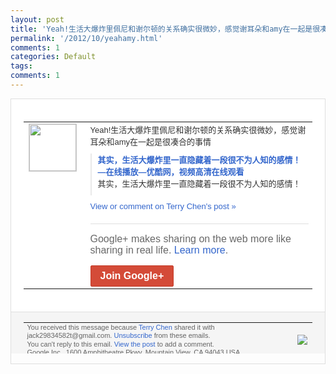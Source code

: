 ```yaml
---
layout: post
title: 'Yeah!生活大爆炸里佩尼和谢尔顿的关系确实很微妙，感觉谢耳朵和amy在一起是很凑...'
permalink: '/2012/10/yeahamy.html'
comments: 1
categories: Default
tags: 
comments: 1
---
```

<div style="border:solid 1px #dfdfdf;color:#686868;font:13px Arial"><div style="background-color:#fff;padding:20px;"><table cellpadding="0" cellspacing="0"><tr><td style="padding-right:15px;vertical-align:top"><a href="https://plus.google.com/_/notifications/emlink?emrecipient=110200756825219614165&amp;emid=CJiVrJ3WhbMCFYwc3godc0sAAA&amp;path=%2F108643996575278738906&amp;dt=1350395224599&amp;uob=8"><img height="75" src="https://lh3.googleusercontent.com/-KKRGTyJ5Bl0/AAAAAAAAAAI/AAAAAAAAEEY/jllxqER5dCk/s75-c-k-a/photo.jpg" style="border:solid 1px #cccccc;" width="75"/></a></td><td style="width:578px;color:#333;font:13px Arial;vertical-align:top"><div style="padding-bottom:10px">Yeah!生活大爆炸里佩尼和谢尔顿的关系<wbr/>确实很微妙，感觉谢耳朵和amy在一起是很<wbr/>凑合的事情</div><div style="margin-bottom:10px;padding-left:10px; border-left:2px solid #EAEAEA"><span style="margin-right:5px"><a href="http://v.youku.com/v_show/id_XNDYyNzEzNDA4.html" style="color:#3366CC;text-decoration:none"><span style="font-weight:bold">其实，生活大爆炸里一直隐藏着一段很不为人<wbr/>知的感情！―在线播放―优酷网，视频高清在<wbr/>线观看</span></a><div style="padding-bottom:10px">其实，生活大爆炸里一直隐藏着一段很不为人<wbr/>知的感情！</div></span></div><a href="https://plus.google.com/_/notifications/emlink?emrecipient=110200756825219614165&amp;emid=CJiVrJ3WhbMCFYwc3godc0sAAA&amp;path=%2F108643996575278738906%2Fposts%2FVtCtBpvmdXg%3Fgpinv%3DAMIXal9IWvaQSTSwek5a5bPqrUg4WsxF_P49-943LDy_wBS_Lgsb-UWuDaI2sxviDoipBdae7ugPTwnLPnDirRmzGgnFCGdoGkKUQRT3DEXTl1mBzfKEgh8&amp;dt=1350395224599&amp;uob=8" style="color:#3366CC;text-decoration:none">View or comment on Terry Chen's post »</a><div style="margin-top:20px;border-top:solid 1px #dfdfdf"><div style="padding:15px 0;color:#686868;font:16px Arial">Google+ makes sharing on the web more like sharing in real life. <a href="http://www.google.com/+/learnmore/" style="color:#3366CC;text-decoration:none">Learn more</a>.</div><a href="https://plus.google.com/_/notifications/emlink?emrecipient=110200756825219614165&amp;emid=CJiVrJ3WhbMCFYwc3godc0sAAA&amp;path=%2F%3Fgpinv%3DAMIXal9IWvaQSTSwek5a5bPqrUg4WsxF_P49-943LDy_wBS_Lgsb-UWuDaI2sxviDoipBdae7ugPTwnLPnDirRmzGgnFCGdoGkKUQRT3DEXTl1mBzfKEgh8&amp;dt=1350395224599&amp;uob=8" style="display:inline-block;padding:7px 15px;background-color:#d44b38; color:#fff;font-size:16px; font-weight:bold;border-radius:2px;-webkit-border-radius:2px; -moz-border-radius:2px;border:solid 1px #c43b28; white-space:nowrap;text-decoration:none">Join Google+</a></div></td></tr></table></div><div style="border-top:solid 1px #dfdfdf;padding:0 20px; background-color:#f5f5f5"><table cellpadding="0" cellspacing="0" style="height:50px"><tbody><tr><td style="vertical-align:middle;width:100%; color:#636363;font:11px Arial; line-height:120%">You received this message because <a href="https://plus.google.com/_/notifications/emlink?emrecipient=110200756825219614165&amp;emid=CJiVrJ3WhbMCFYwc3godc0sAAA&amp;path=%2F108643996575278738906%3Fgpinv%3DAMIXal9IWvaQSTSwek5a5bPqrUg4WsxF_P49-943LDy_wBS_Lgsb-UWuDaI2sxviDoipBdae7ugPTwnLPnDirRmzGgnFCGdoGkKUQRT3DEXTl1mBzfKEgh8&amp;dt=1350395224599&amp;uob=8" style="color:#3366CC;text-decoration:none">Terry Chen</a> shared it with jack29834582t@gmail.com. <a href="https://plus.google.com/_/notifications/emlink?emrecipient=110200756825219614165&amp;emid=CJiVrJ3WhbMCFYwc3godc0sAAA&amp;path=%2F_%2Fnonplus%2Femailsettings%3Fgpinv%3DAMIXal9IWvaQSTSwek5a5bPqrUg4WsxF_P49-943LDy_wBS_Lgsb-UWuDaI2sxviDoipBdae7ugPTwnLPnDirRmzGgnFCGdoGkKUQRT3DEXTl1mBzfKEgh8%26est%3DADH5u8U1gAGY5_zKZfCU_tz7H95shbNBjrxxnm2veHR562EWmNPnJPAXyP1rLqxVoPBKV9j8lXhbjWuvwz3SB4TTF29xjsfbSHaAyPppXT_qDockK8epCss1z_a3SPhkz-0FfUCntnQhaP90QgDxZ5zDf8mXEeDF9A&amp;dt=1350395224599&amp;uob=8" style="color:#3366CC;text-decoration:none">Unsubscribe</a> from these emails.<br/>You can't reply to this email. <a href="https://plus.google.com/_/notifications/emlink?emrecipient=110200756825219614165&amp;emid=CJiVrJ3WhbMCFYwc3godc0sAAA&amp;path=%2F108643996575278738906%2Fposts%2FVtCtBpvmdXg%3Fgpinv%3DAMIXal9IWvaQSTSwek5a5bPqrUg4WsxF_P49-943LDy_wBS_Lgsb-UWuDaI2sxviDoipBdae7ugPTwnLPnDirRmzGgnFCGdoGkKUQRT3DEXTl1mBzfKEgh8&amp;dt=1350395224599&amp;uob=8" style="color:#3366CC;text-decoration:none">View the post</a> to add a comment.<br/>Google Inc., 1600 Amphitheatre Pkwy, Mountain View, CA 94043 USA<br/></td><td><img src="https://ssl.gstatic.com/s2/oz/images/notifications/logo/google-plus-6617a72bb36cc548861652780c9e6ff1.png"/></td></tr></tbody></table></div></div>